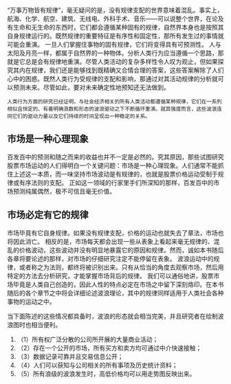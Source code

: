 “万事万物皆有规律”，毫无疑问的是，没有规律支配的世界意味着混乱。事实上，航海、化学、航空、建筑、无线电、外科手术、音乐——可以说整个世界，在论及有生命和无生命的东西时，它们都会遵循某种固有的规律，自然界本身也是按照其自身规律运行的。既然规律的重要特征是有序性和固定性，那所有发生过的事情就可能会重演。
一旦人们掌握住事物的固有规律，它们将变得具有可预测性。
人与太阳及月亮一样，都属于自然界的一种物体。分析人类行为应当遵循一个思路，那就是它总是会有规律地重演。尽管人类活动的复杂多样性令人叹为观止，但如果探究其内在规律，我们还是能够找到既精确又合情合理的答案，这些答案解除了人们心中的困惑。既然人类行为受规律的支配和影响，那通过对其活动规律的分析就可以预测未来。尽管如此，要对未来确定性地预知还无法做到。
```
人类行为方面的研究已经证明，与社会经济相关的所有人类活动都遵循某种规律，它们在一系列相似且恒定的、有着明确浪数和形态的波浪驱动之下不断循环重演。就其强度而言，这些波浪连同它们的驱动力量以及它们持续的时间呈现出一种稳定的关系。
```
## 市场是一种心理现象
百发百中的预测和随之而来的收益也并不一定是必然的。究其原因，那些试图研究股票市场运动的人们得明白一个关键问题：市场是一种心理现象。人们通常不能抓住上述这一本质，而一味坚持市场波动是有规律的，也就是股票价格运动受制于规律或有序法则的支配。
正如这一领域的行家里手们所深知的那样，百发百中的市场预测纯属偶然，极不可信且毫无价值。
## 市场必定有它的规律
市场毕竟有它自身规律。如果没有规律支配，价格的运动也就失去了章法，市场也将因此消亡。
相反的是，市场每天都会出现一些从表象上看起来毫无规律的、混乱的价格波动，这些波动并没有明显地暴露它的原因和规律。然而，诚如本书随后各章将要论述的那样，对市场的仔细研究注定不能停留在表象。
波浪运动中的规律，或者称之为法则，都终将被识别出来。只有从恰当的角度去观察市场，然后用特定的方法去分析研究，才能掌握市场背后的规律。
我们可以通俗地讲，股票市场毕竟是人类自己创造的，因此人性的特点必定在市场之中留下深刻烙印。在本书随后的各个章节之中将会详细论述波浪理论，其中的规律同样适用于人类社会各种事物的运动之中。

当下面陈述的这些情况都具备时，波浪的形态就会相当完美，并且研究者在绘制波浪图时也相当便利。
1. （1）所有权广泛分散的公司所开展的大量商业活动；
2. （2）存在一个公开的市场，所有买方和卖方均可通过中介快速接触；
3. （3）数据记录可靠并且交易信息公开；
4. （4）人们可以获知与公司相关的所有事项及历史统计资料；
5. （5）所有浪级的波浪发生时，高低价格均可以用走势图反映出来。
